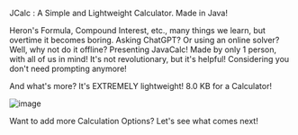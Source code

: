 JCalc : A Simple and Lightweight Calculator. Made in Java!

Heron's Formula, Compound Interest, etc., many things we learn, but overtime it becomes boring. Asking ChatGPT? Or using an online solver? Well, why not do it offline? Presenting JavaCalc! Made by only 1 person, with all of us in mind! It's not revolutionary, but it's helpful! Considering you don't need prompting anymore!

And what's more? It's EXTREMELY lightweight! 8.0 KB for a Calculator!

![image](https://github.com/user-attachments/assets/8685f5f9-df86-4567-aa98-1db108ab0efa)

Want to add more Calculation Options? Let's see what comes next!
